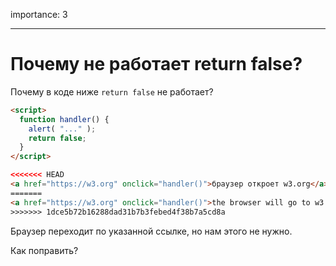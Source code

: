 importance: 3

---

# Почему не работает return false?

Почему в коде ниже `return false` не работает?

```html autorun run
<script>
  function handler() {
    alert( "..." );
    return false;
  }
</script>

<<<<<<< HEAD
<a href="https://w3.org" onclick="handler()">браузер откроет w3.org</a>
=======
<a href="https://w3.org" onclick="handler()">the browser will go to w3.org</a>
>>>>>>> 1dce5b72b16288dad31b7b3febed4f38b7a5cd8a
```

Браузер переходит по указанной ссылке, но нам этого не нужно.

Как поправить?
